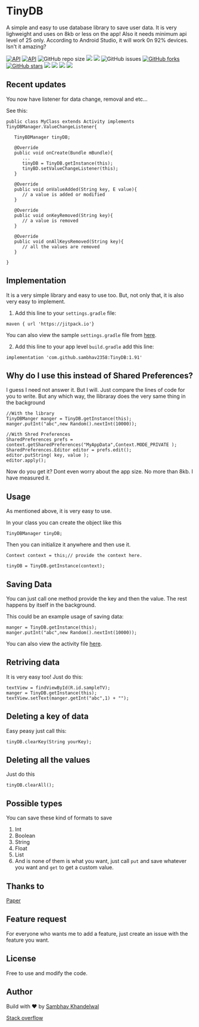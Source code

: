 
# TinyDB
A simple and easy to use database library to save user data. It is very lighweight and uses on 8kb or less on the app! Also it needs minimum api level of 25 only. According to Android Studio, it will work 0n 92% devices. Isn't it amazing?
      
  [![API](https://img.shields.io/badge/API-25%2B-blue.svg?style=flat)](https://android-arsenal.com/api?level=25)
  [![API](https://img.shields.io/github/v/release/sambhav2358/TinyDB.svg?label=Latest%20Version)](https://img.shields.io/github/v/release/sambhav2358/TinyDB.svg?label=Latest%20Version)
  ![GitHub repo size](https://img.shields.io/github/repo-size/sambhav2358/TinyDB?label=Repository%20size)
  <a href="https://jitpack.io/#sambhav2358/TinyDB"><img src="https://jitpack.io/v/sambhav2358/TinyDB/month.svg"/></a>
  <img src="https://img.shields.io/github/commits-since/sambhav2358/TinyDB/1.91"/>
  <img alt="GitHub issues" src="https://img.shields.io/github/issues/sambhav2358/TinyDB?color=blue">
  <a href="https://github.com/sambhav2358/TinyDB/network"><img alt="GitHub forks" src="https://img.shields.io/github/forks/sambhav2358/TinyDB?label=Forks"></a>
  <a href="https://github.com/sambhav2358/TinyDB/stargazers"><img alt="GitHub stars" src="https://img.shields.io/github/stars/sambhav2358/TinyDB?label=Stars"></a>
  <img src="https://img.shields.io/badge/State-working-blue"/>
  <img src="https://img.shields.io/badge/Code%20quality-A-blue"/>
  <img src="https://img.shields.io/badge/Built%20using-Android%20Studio-blue"/>
  <img src="https://img.shields.io/badge/Top%20language-Java-blue"/>  
  
## Recent updates
You now have listener for data change, removal and etc...

See this:
```
public class MyClass extends Activity implements TinyDBManager.ValueChangeListener{

   TinyBDManager tinyDB;
    
   @Override
   public void onCreate(Bundle mBundle){
      ...
      tinyDB = TinyDB.getInstance(this);
      tinyBD.setValueChangeListener(this);
   }

   @Override
   public void onValueAdded(String key, E value){
      // a value is added or modified
   }
   
   @Override
   public void onKeyRemoved(String key){
      // a value is removed
   }
   
   @Override
   public void onAllKeysRemoved(String key){
      // all the values are removed
   }

}
```
  
## Implementation
It is a very simple library and easy to use too. But, not only that, it is also very easy to implement.

1. Add this line to your `settings.gradle` file:
```
maven { url 'https://jitpack.io'}
```

You can also view the sample `settings.gradle` file from [here](https://github.com/sambhav2358/TinyDB/blob/main/settings.gradle).


2. Add this line to your app level `build.gradle` add this line:

```
implementation 'com.github.sambhav2358:TinyDB:1.91'
```

## Why do I use this instead of Shared Preferences?

I guess I need not answer it. But I will. Just compare the lines of code for you to write. But any which way, the llibraray does the very same thing in the background
``` 
//With the library
TinyDBManger manger = TinyDB.getInstance(this);
manger.putInt("abc",new Random().nextInt(10000));
```

```
//With Shred Preferences
SharedPreferences prefs = context.getSharedPreferences("MyAppData",Context.MODE_PRIVATE );
SharedPreferences.Editor editor = prefs.edit();
editor.putString( key, value );
editor.apply();
```

Now do you get it? Dont even worry about the app size. No more than 8kb. I have measured it.

## Usage
As mentioned above, it is very easy to use.

In your class you can create the object like this
```
TinyDBManager tinyDB;
```
Then you can initialize it anywhere and then use it.
```
Context context = this;// provide the context here.

tinyDB = TinyDB.getInstance(context);
```
## Saving Data

You can just call one method provide the key and then the value. The rest happens by itself in the background.

This could be an example usage of saving data:
```
manger = TinyDB.getInstance(this);
manger.putInt("abc",new Random().nextInt(10000));
```

You can also view the activity file [here](https://github.com/sambhav2358/TinyDB/blob/main/app/src/main/java/com/sambhav2358/tinydb/MainActivity.java).

## Retriving data

It is very easy too! Just do this:

```
textView = findViewById(R.id.sampleTV);
manger = TinyDB.getInstance(this);
textView.setText(manger.getInt("abc",1) + "");
```

## Deleting a key of data
Easy peasy just call this:
```
tinyDB.clearKey(String yourKey);
```

## Deleting all the values
Just do this
```
tinyDB.clearAll();
```

## Possible types

You can save these kind of formats to save
1. Int
2. Boolean
3. String
4. Float
5. List
6. And is none of them is what you want, just call `put` and save whatever you want and `get` to get a custom value.

## Thanks to
[Paper](https://github.com/pilgr/Paper)

## Feature request
For everyone who wants me to add a feature, just create an issue with the feature you want.

## License
Free to use and modify the code.
## Author

Build with ❤️ by [Sambhav Khandelwal](https://github.com/sambhav2358)


[Stack overflow](https://stackoverflow.com/users/17133283/sambhav-k)
